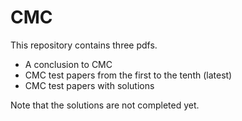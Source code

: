 # CMC
This repository contains three pdfs.
- A conclusion to CMC
- CMC test papers from the first to the tenth (latest)
- CMC test papers with solutions

Note that the solutions are not completed yet.
